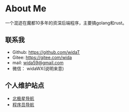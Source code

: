 # About Me

一个混迹在魔都10多年的资深后端程序，主要搞golang和rust。

## 联系我
- Github:  https://github.com/widaT
- Gitee:  https://gitee.com/wida
- mail:  wida59@gmail.com
- 微信： widaWX(说明来意)

## 个人维护站点

- [北极星导航](https://bjxdh.cc/)
- [程序员导航](https://cxydh.bjxdh.cc/)